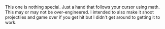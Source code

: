 This one is nothing special. Just a hand that follows your cursor using math. This may or may not be over-engineered. I intended to also make it shoot projectiles and game over if you get hit but I didn't get around to getting it to work.
